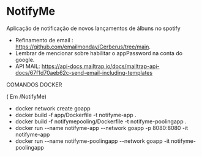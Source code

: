 # NotifyMe
Aplicação de notificação de novos lançamentos de álbuns no spotify

- Refinamento de email : https://github.com/emailmonday/Cerberus/tree/main.
- Lembrar de mencionar sobre habilitar o appPassword na conta do google.
- API MAIL: https://api-docs.mailtrap.io/docs/mailtrap-api-docs/67f1d70aeb62c-send-email-including-templates

COMANDOS DOCKER

( Em /NotifyMe)
- docker network create goapp
- docker build -f app/Dockerfile -t notifyme-app . 
- docker build -f notifymepooling/Dockerfile -t notifyme-poolingapp .
- docker run --name notifyme-app --network goapp -p 8080:8080 -it notifyme-app 
- docker run --name notifyme-poolingapp --network goapp -it notifyme-poolingapp